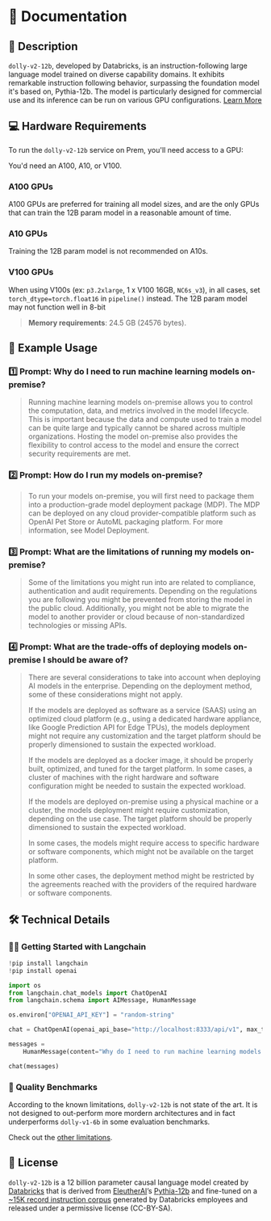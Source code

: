 # 📑 Documentation

## 📌 Description

`dolly-v2-12b`, developed by Databricks, is an instruction-following large language model trained on diverse capability domains. It exhibits remarkable instruction following behavior, surpassing the foundation model it's based on, Pythia-12b. The model is particularly designed for commercial use and its inference can be run on various GPU configurations. <a href='https://huggingface.co/databricks/dolly-v2-12b' target='_blank'>Learn More</a>

## 💻 Hardware Requirements
To run the `dolly-v2-12b` service on Prem, you'll need access to a GPU:

You'd need an A100, A10, or V100. 

### A100 GPUs
A100 GPUs are preferred for training all model sizes, and are the only GPUs that can train the 12B param model in a reasonable amount of time.

### A10 GPUs
Training the 12B param model is not recommended on A10s.

### V100 GPUs
When using V100s (ex: `p3.2xlarge`, 1 x V100 16GB, `NC6s_v3`), in all cases, set `torch_dtype=torch.float16` in `pipeline()` instead. The 12B param model may not function well in 8-bit

> **Memory requirements**: 24.5 GB (24576 bytes).


## 📒 Example Usage

### 1️⃣ Prompt: Why do I need to run machine learning models on-premise?

> Running machine learning models on-premise allows you to control the computation, data, and metrics involved in the model lifecycle. This is important because the data and compute used to train a model can be quite large and typically cannot be shared across multiple organizations. Hosting the model on-premise also provides the flexibility to control access to the model and ensure the correct security requirements are met.


### 2️⃣ Prompt: How do I run my models on-premise?

> To run your models on-premise, you will first need to package them into a production-grade model deployment package (MDP). The MDP can be deployed on any cloud provider-compatible platform such as OpenAI Pet Store or AutoML packaging platform. For more information, see Model Deployment.

### 3️⃣ Prompt: What are the limitations of running my models on-premise?

> Some of the limitations you might run into are related to compliance, authentication and audit requirements. Depending on the regulations you are following you might be prevented from storing the model in the public cloud. Additionally, you might not be able to migrate the model to another provider or cloud because of non-standardized technologies or missing APIs.


### 4️⃣ Prompt: What are the trade-offs of deploying models on-premise I should be aware of?

<blockquote>

There are several considerations to take into account when deploying AI models in the enterprise. Depending on the deployment method, some of these considerations might not apply.

If the models are deployed as software as a service (SAAS) using an optimized cloud platform (e.g., using a dedicated hardware appliance, like Google Prediction API for Edge TPUs), the models deployment might not require any customization and the target platform should be properly dimensioned to sustain the expected workload.

If the models are deployed as a docker image, it should be properly built, optimized, and tuned for the target platform. In some cases, a cluster of machines with the right hardware and software configuration might be needed to sustain the expected workload.

If the models are deployed on-premise using a physical machine or a cluster, the models deployment might require customization, depending on the use case. The target platform should be properly dimensioned to sustain the expected workload.

In some cases, the models might require access to specific hardware or software components, which might not be available on the target platform.

In some other cases, the deployment method might be restricted by the agreements reached with the providers of the required hardware or software components.

</blockquote>


## 🛠️ Technical Details

### 🦜🔗 Getting Started with Langchain


```python
!pip install langchain
!pip install openai

import os
from langchain.chat_models import ChatOpenAI
from langchain.schema import AIMessage, HumanMessage

os.environ["OPENAI_API_KEY"] = "random-string"

chat = ChatOpenAI(openai_api_base="http://localhost:8333/api/v1", max_tokens=128)

messages = 
    HumanMessage(content="Why do I need to run machine learning models on-premise?")

chat(messages)
```

### 🔎 Quality Benchmarks

According to the known limitations, `dolly-v2-12b` is not state of the art. It is not designed to out-perform more mordern architectures and in fact underperforms `dolly-v1-6b` in some evaluation benchmarks.

Check out the <a href='https://github.com/databrickslabs/dolly#known-limitations' target='_blank'>other limitations</a>.

## 📜 License

`dolly-v2-12b` is a 12 billion parameter causal language model created by <a href='https://databricks.com/' target='_blank'>Databricks</a> that is derived from <a href='https://www.eleuther.ai/' target='_blank'>EleutherAI</a>’s <a href='https://huggingface.co/EleutherAI/pythia-12b' target='_blank'>Pythia-12b</a> and fine-tuned on a <a href='https://github.com/databrickslabs/dolly/tree/master/data' target='_blank'>~15K record instruction corpus</a> generated by Databricks employees and released under a permissive license (CC-BY-SA).